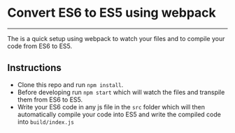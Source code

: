 # Convert ES6 to ES5 using webpack

-----

The is a quick setup using webpack to watch your files and to compile your code from ES6 to ES5.

## Instructions
* Clone this repo and run `npm install`.
* Before developing run `npm start` which will watch the files and transpile them from ES6 to ES5.
* Write your ES6 code in any js file in the `src` folder which will then automatically compile your code into ES5 and write the compiled code into `build/index.js`
